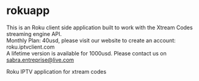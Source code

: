 # rokuapp

This is an Roku client side application built to work with the Xtream Codes streaming engine API.
<br>Monthly Plan: 40usd, please visit our website to create an account: roku.iptvclient.com
<br>A lifetime version is available for 1000usd. 
Please contact us on sabra.entreprise@live.com

Roku IPTV application for xtream codes
